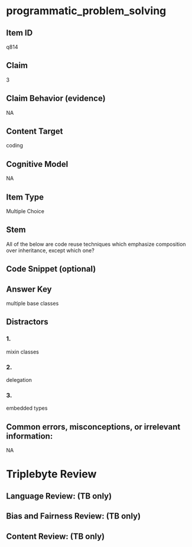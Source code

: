 # programmatic_problem_solving

## Item ID
q814

## Claim
3

## Claim Behavior (evidence)
NA

## Content Target
coding

## Cognitive Model
NA

## Item Type
Multiple Choice

## Stem
All of the below are code reuse techniques which emphasize composition over inheritance, except which one?

## Code Snippet (optional)


## Answer Key
multiple base classes

## Distractors

### 1.
mixin classes

### 2.
delegation

### 3.
embedded types

## Common errors, misconceptions, or irrelevant information:
NA

# Triplebyte Review


## Language Review: (TB only)


## Bias and Fairness Review: (TB only)


## Content Review: (TB only)

